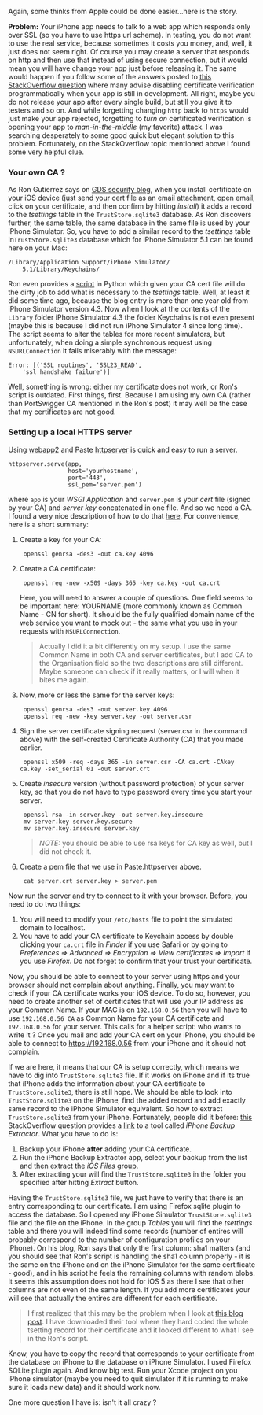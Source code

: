 Again, some thinks from Apple could be done easier...here is the story.

**Problem:** Your iPhone app needs to talk to a web app which responds only over SSL (so you have to use https url scheme). In testing, you do not want to use the real service, because sometimes it costs you money, and, well, it just does not seem right. Of course you may create a server that responds on http and then use that instead of using secure connection, but it would mean you will have change your app just before releasing it. The same would happen if you follow some of the answers posted to [this StackOverflow question][1] where many advise disabling certificate verification programmatically when your app is still in development. All right, maybe you do not release your app after every single build, but still you give it to testers and so on. And while forgetting changing `http` back to `https` would just make your app rejected, forgetting to *turn on* certificated verification is opening your app to *man-in-the-middle* (my favorite) attack. I was searching desperately to some good quick but elegant solution to this problem. Fortunately, on the StackOverflow topic mentioned above I found some very helpful clue.

### Your own CA ?

As Ron Gutierrez says on [GDS security blog][2], when you install certificate on your iOS device (just send your cert file as an email attachment, open email, click on your certificate, and then confirm by hitting *install*) it adds a record to the *tsettings* table in the `TrustStore.sqlite3` database. As Ron discovers further, the same table, the same database in the same file is used by your iPhone Simulator. So, you have to add a similar record to the *tsettings* table in`TrustStore.sqlite3` database which for iPhone Simulator 5.1 can be found here on your Mac:

    /Library/Application Support/iPhone Simulator/
        5.1/Library/Keychains/

Ron even provides a [script][3] in Python which given your CA cert file will do the dirty job to add what is necessary to the *tsettings* table. Well, at least it did some time ago, because the blog entry is more than one year old from iPhone Simulator version 4.3. Now when I look at the contents of the `Library` folder iPhone Simulator 4.3 the folder Keychains is not even present (maybe this is because I did not run iPhone Simulator 4 since long time). The script seems to alter the tables for more recent simulators, but unfortunately, when doing a simple synchronous request using `NSURLConnection` it fails miserably with the message:

    Error: [('SSL routines', 'SSL23_READ',
        'ssl handshake failure')]

Well, something is wrong: either my certificate does not work, or Ron's script is outdated. First things, first. Because I am using my own CA (rather than PortSwigger CA mentioned in the Ron's post) it may well be the case that my certificates are not good.

### Setting up a local HTTPS server

Using [webapp2][4] and Paste [httpserver][5] is quick and easy to run a server.

    httpserver.serve(app, 
	                 host='yourhostname',
	                 port='443',
	                 ssl_pem='server.pem')

where `app` is your *WSGI Application* and `server.pem` is your *cert* file (signed by your CA) and *server key* concatenated in one file.
And so we need a CA. I found a very nice description of how to do that [here][6]. For convenience, here is a short summary:

1. Create a key for your CA:

        openssl genrsa -des3 -out ca.key 4096

2. Create a CA certificate:

        openssl req -new -x509 -days 365 -key ca.key -out ca.crt
        
    Here, you will need to answer a couple of questions. One field seems to be important here: YOURNAME (more commonly known as Common Name - CN for short). It should be the fully qualified domain name of the web service you want to mock out - the same what you use in your requests with `NSURLConnection`.
    
    > Actually I did it a bit differently on my setup. I use the same Common Name in both CA and server certificates, but I add CA to the Organisation field so the two descriptions are still different. Maybe someone can check if it really matters, or I will when it bites me again.
    
3. Now, more or less the same for the server keys:

        openssl genrsa -des3 -out server.key 4096
        openssl req -new -key server.key -out server.csr
        
4. Sign the server certificate signing request (server.csr in the command above) with the self-created Certificate Authority (CA) that you made earlier.

        openssl x509 -req -days 365 -in server.csr -CA ca.crt -CAkey ca.key -set_serial 01 -out server.crt

5. Create *insecure* version (without password protection) of your server key, so that you do not have to type password every time you start your server.

        openssl rsa -in server.key -out server.key.insecure
        mv server.key server.key.secure
        mv server.key.insecure server.key
        
    > *NOTE:* you should be able to use rsa keys for CA key as well, but I did not check it.
            
6. Create a pem file that we use in Paste.httpserver above.

        cat server.crt server.key > server.pem

Now run the server and try to connect to it with your browser. Before, you need to do two things:

1. You will need to modify your `/etc/hosts` file to point the simulated domain to localhost.
2. You have to add your CA certificate to Keychain access by double clicking your `ca.crt` file in *Finder* if you use Safari or by going to *Preferences => Advanced => Encryption => View certificates => Import* if you use *Firefox*. Do not forget to confirm that your trust your certificate.

Now, you should be able to connect to your server using https and your browser should not complain about anything. Finally, you may want to check if your CA certificate works your iOS device. To do so, however, you need to create another set of certificates that will use your IP address as your Common Name. If your MAC is on `192.168.0.56` then you will have to use `192.168.0.56 CA` as Common Name for your CA certificate and `192.168.0.56` for your server. This calls for a helper script: who wants to write it ? Once you mail and add your CA cert on your iPhone, you should be able to connect to https://192.168.0.56 from your iPhone and it should not complain.

If we are here, it means that our CA is setup correctly, which means we have to dig into `TrustStore.sqlite3` file. If it works on iPhone and if its true that iPhone adds the information about your CA certificate to `TrustStore.sqlite3`, there is still hope. We should be able to look into `TrustStore.sqlite3` on the iPhone, find the added record and add exactly same record to the iPhone Simulator equivalent. So how to extract `TrustStore.sqlite3` from your iPhone. Fortunately, people did it before: [this][7] StackOverflow question provides a [link][8] to a tool called *iPhone Backup Extractor*. What you have to do is:

1. Backup your iPhone **after** adding your CA certificate.
2. Run the iPhone Backup Extractor app, select your backup from the list and then extract the *iOS Files* group.
3. After extracting your will find the `TrustStore.sqlite3` in the folder you specified after hitting *Extract* button.

Having the `TrustStore.sqlite3` file, we just have to verify that there is an entry corresponding to our certificate. I am using Firefox sqlite plugin to access the database. So I opened my iPhone Simulator `TrustStore.sqlite3` file and the file on the iPhone. In the group *Tables* you will find the *tsettings* table and there you will indeed find some records (number of entires will probably correspond to the number of configuration profiles on your iPhone). On his blog, Ron says that only the first column: sha1 matters (and you should see that Ron's script is handling the sha1 column properly - it is the same on the iPhone and on the iPhone Simulator for the same certificate - good), and in his script he feels the remaining columns with random blobs. It seems this assumption does not hold for iOS 5 as there I see that other columns are not even of the same length. If you add more certificates your will see that actually the entires are different for each certificate.

> I first realized that this may be the problem when I look at [this blog post][9]. I have downloaded their tool where they hard coded the whole tsetting record for their certificate and it looked different to what I see in the Ron's script.

Know, you have to copy the record that corresponds to your certificate from the database on iPhone to the database on iPhone Simulator. I used Firefox SQLite plugin again. And know big test. Run your Xcode project on you iPhone simulator (maybe you need to quit simulator if it is running to make sure it loads new data) and it should work now.

One more question I have is: isn't it all crazy ?


[1]: http://stackoverflow.com/questions/933331/how-to-use-nsurlconnection-to-connect-with-ssl-for-an-untrusted-cert
[2]: http://blog.gdssecurity.com/labs/2011/8/7/accepting-un-trusted-certificates-using-the-ios-simulator.html
[3]: https://github.com/GDSSecurity/Add-Trusted-Certificate-to-iOS-Simulator
[4]: http://webapp-improved.appspot.com/tutorials/quickstart.nogae.html
[5]: http://pythonpaste.org/modules/httpserver.html
[6]: http://www.tc.umn.edu/~brams006/selfsign.html
[7]: http://stackoverflow.com/questions/347690/iphone-truststore-ca-certificates
[8]: http://supercrazyawesome.com/
[9]: http://www.charlesproxy.com/documentation/faqs/ssl-connections-from-within-iphone-applications/